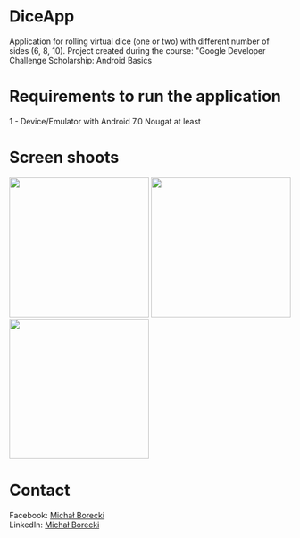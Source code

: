 # DiceApp
Application for rolling virtual dice (one or two) with different number of sides (6, 8, 10). Project created during the course: "Google Developer Challenge Scholarship: Android Basics

# Requirements to run the application
1 - Device/Emulator with Android 7.0 Nougat at least <br>

# Screen shoots
<img src="https://i.imgur.com/NKQzyIm.png" width="250" />  <img src="https://i.imgur.com/ITdCj1T.png" width="250" />  <img src="https://i.imgur.com/Xln89A5.png" width="250" />

# Contact
Facebook: <a href="https://www.facebook.com/michalborecki.mb">Michał Borecki</a><br>
LinkedIn: <a href="https://www.linkedin.com/in/michał-borecki">Michał Borecki</a>
